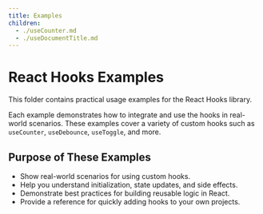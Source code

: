 ```yaml
---
title: Examples
children:
  - ./useCounter.md
  - ./useDocumentTitle.md
---
```


# React Hooks Examples

This folder contains practical usage examples for the React Hooks library.

Each example demonstrates how to integrate and use the hooks in real-world scenarios. These examples cover a variety of custom hooks such as `useCounter`, `useDebounce`, `useToggle`, and more.

## Purpose of These Examples

- Show real-world scenarios for using custom hooks.
- Help you understand initialization, state updates, and side effects.
- Demonstrate best practices for building reusable logic in React.
- Provide a reference for quickly adding hooks to your own projects.
